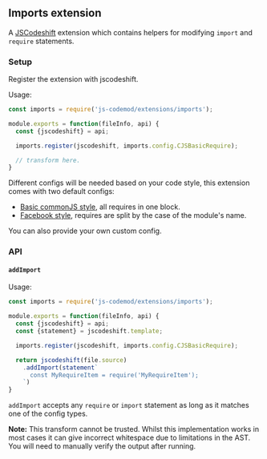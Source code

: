 ## Imports extension

A [JSCodeshift](https://github.com/facebook/jscodeshift) extension which
contains helpers for modifying `import` and `require` statements.

### Setup

Register the extension with jscodeshift.

Usage:
```javascript
const imports = require('js-codemod/extensions/imports');

module.exports = function(fileInfo, api) {
  const {jscodeshift} = api;

  imports.register(jscodeshift, imports.config.CJSBasicRequire);

  // transform here.
}
```

Different configs will be needed based on your code style, this extension comes
with two default configs:
 - [Basic commonJS style](config/CJSBasicRequireConfig.js), all requires in one
block.
 - [Facebook style](config/FBRequireConfig.js), requires are split by the case
of the module's name.

You can also provide your own custom config.

### API

#### `addImport`

Usage:

```javascript
const imports = require('js-codemod/extensions/imports');

module.exports = function(fileInfo, api) {
  const {jscodeshift} = api;
  const {statement} = jscodeshift.template;

  imports.register(jscodeshift, imports.config.CJSBasicRequire);

  return jscodeshift(file.source)
    .addImport(statement`
      const MyRequireItem = require('MyRequireItem');
    `)
}
```

`addImport` accepts any `require` or `import` statement as long as it matches
one of the config types.

**Note:** This transform cannot be trusted. Whilst this implementation works
in most cases it can give incorrect whitespace due to limitations in the AST.
You will need to manually verify the output after running.
